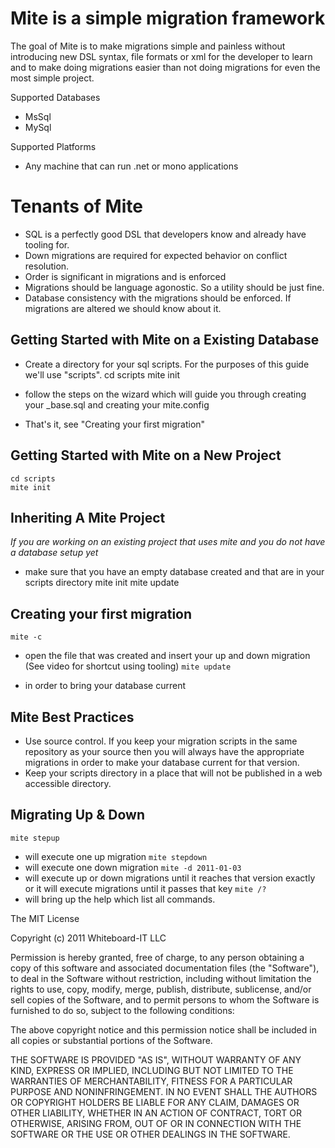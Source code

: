 # Mite is a simple migration framework

The goal of Mite is to make migrations simple and painless without introducing new DSL syntax, file formats or xml for the developer to learn 
and to make doing migrations easier than not doing migrations for even the most simple project.

Supported Databases

* MsSql
* MySql

Supported Platforms

* Any machine that can run .net or mono applications

# Tenants of Mite

* SQL is a perfectly good DSL that developers know and already have tooling for.
* Down migrations are required for expected behavior on conflict resolution.
* Order is significant in migrations and is enforced
* Migrations should be language agonostic.  So a utility should be just fine.
* Database consistency with the migrations should be enforced.  If migrations are altered we should know about it.

## Getting Started with Mite on a Existing Database
* Create a directory for your sql scripts.  For the purposes of this guide we'll use "scripts".
    cd scripts
    mite init

* follow the steps on the wizard which will guide you through creating your _base.sql and creating your mite.config
* That's it, see "Creating your first migration"

## Getting Started with Mite on a New Project
    cd scripts
    mite init

## Inheriting A Mite Project
*If you are working on an existing project that uses mite and you do not have a database setup yet*

* make sure that you have an empty database created and that are in your scripts directory
    mite init
    mite update

## Creating your first migration
`mite -c`

* open the file that was created and insert your up and down migration (See video for shortcut using tooling)
`mite update`

* in order to bring your database current

## Mite Best Practices
* Use source control.  If you keep your migration scripts in the same repository as your source then you will always have the appropriate migrations in order to make your database current for that version.
* Keep your scripts directory in a place that will not be published in a web accessible directory.  

## Migrating Up & Down
`mite stepup`
* will execute one up migration
`mite stepdown`
* will execute one down migration
`mite -d 2011-01-03`
* will execute up or down migrations until it reaches that version exactly or it will execute migrations until it passes that key
`mite /?`
* will bring up the help which list all commands.

The MIT License

Copyright (c) 2011 Whiteboard-IT LLC

Permission is hereby granted, free of charge, to any person obtaining a copy
of this software and associated documentation files (the "Software"), to deal
in the Software without restriction, including without limitation the rights
to use, copy, modify, merge, publish, distribute, sublicense, and/or sell
copies of the Software, and to permit persons to whom the Software is
furnished to do so, subject to the following conditions:

The above copyright notice and this permission notice shall be included in
all copies or substantial portions of the Software.

THE SOFTWARE IS PROVIDED "AS IS", WITHOUT WARRANTY OF ANY KIND, EXPRESS OR
IMPLIED, INCLUDING BUT NOT LIMITED TO THE WARRANTIES OF MERCHANTABILITY,
FITNESS FOR A PARTICULAR PURPOSE AND NONINFRINGEMENT. IN NO EVENT SHALL THE
AUTHORS OR COPYRIGHT HOLDERS BE LIABLE FOR ANY CLAIM, DAMAGES OR OTHER
LIABILITY, WHETHER IN AN ACTION OF CONTRACT, TORT OR OTHERWISE, ARISING FROM,
OUT OF OR IN CONNECTION WITH THE SOFTWARE OR THE USE OR OTHER DEALINGS IN
THE SOFTWARE.